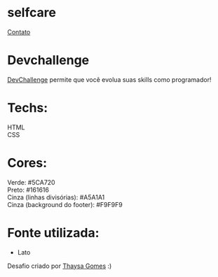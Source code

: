 <br />
<p>
  <h1>selfcare</h1>
  <a href="https://www.linkedin.com/in/emiinacio/">Contato</a>
</p>

# Devchallenge 
<a href="https://devchallenge.now.sh/">DevChallenge</a> permite que você evolua suas skills como programador!

# Techs: 
HTML<br>
CSS<br>
# Cores:
Verde: #5CA720<br>
Preto: #161616<br>
Cinza (linhas divisórias): #A5A1A1<br>
Cinza (background do footer): #F9F9F9

# Fonte utilizada:
- Lato

Desafio criado por <a href="https://github.com/thaysagomes">Thaysa Gomes</a> :)
